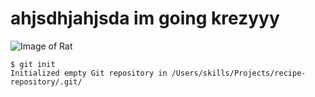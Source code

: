 # ahjsdhjahjsda im going krezyyy #

![Image of Rat](https://scontent.fmnl3-1.fna.fbcdn.net/v/t39.30808-6/369848752_6934908106544100_3587672417867832188_n.jpg?_nc_cat=108&ccb=1-7&_nc_sid=a2f6c7&_nc_eui2=AeHfch9TLH3Gw6wSq00vz-8CvwzfdOzsCqK_DN907OwKovvawwlMxejpiWqCUsnkgf6Q6hFhV3ok5NHb58snbm_l&_nc_ohc=-zSaeuppQXkAX9WHuvE&_nc_zt=23&_nc_ht=scontent.fmnl3-1.fna&cb_e2o_trans=t&oh=00_AfBjP5BVawHyxzuurG64dOz_jbGXlBX4nv-v83qOHV8rDw&oe=651363DA)

```
$ git init
Initialized empty Git repository in /Users/skills/Projects/recipe-repository/.git/
```
